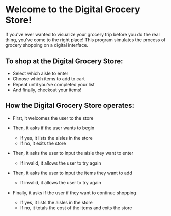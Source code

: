 # Welcome to the Digital Grocery Store!

If you've ever wanted to visualize your grocery trip before you do the real thing, you've come to the right place! 
This program simulates the process of grocery shopping on a digital interface. 


## To shop at the Digital Grocery Store:

  - Select which aisle to enter
  - Choose which items to add to cart 
  - Repeat until you've completed your list 
  - And finally, checkout your items!


## How the Digital Grocery Store operates:

 - First, it welcomes the user to the store 

 - Then, it asks if the user wants to begin 
   - If yes, it lists the aisles in the store
   - If no, it exits the store

 - Then, it asks the user to input the aisle they want to enter
   - If invalid, it allows the user to try again

 - Then, it asks the user to input the items they want to add
   - If invalid, it allows the user to try again

 - Finally, it asks if the user if they want to continue shopping 
   - If yes, it lists the aisles in the store
   - If no, it totals the cost of the items and exits the store
